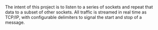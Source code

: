 The intent of this project is to listen to a series of sockets and repeat that data to a subset of other sockets.   All traffic is streamed in real time as TCP/IP, with configurable delimiters to signal the start and stop of a message. 



